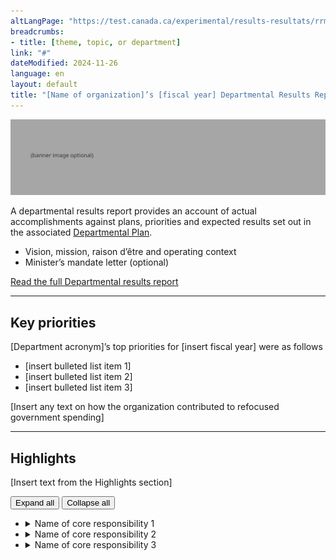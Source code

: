 ```yaml
---
altLangPage: "https://test.canada.ca/experimental/results-resultats/rrm-en-un-coup-doeil.html"
breadcrumbs:
- title: [theme, topic, or department]
link: "#"
dateModified: 2024-11-26
language: en
layout: default
title: "[Name of organization]’s [fiscal year] Departmental Results Report: At a glance"
---
```

<div class="parbase section">
    <img alt="" class="img-responsive center-block" src="https://raw.githubusercontent.com/gc-proto/experimental/master/results-resultats/banner.png">
    <p>A departmental results report provides an account of actual accomplishments against plans, priorities and expected results set out in the associated <a href="/experimental/departmental-plans-ministeriels/dp-at-glance.html">Departmental Plan</a>.</p>
    <ul>
        <li>Vision, mission, raison d&#8217;&ecirc;tre and operating context</li>
        <li>Minister’s mandate letter (optional)</li>
    </ul>
    <div class="mrgn-tp-lg">
        <p><a href="/experimental/results-resultats/drr-full-page.html" class="btn btn-primary btn-lg">Read the full Departmental results report</a></p>
    </div>
    <hr>
    <section>
        <h2>Key priorities</h2>
        <p>[Department acronym]’s top priorities for [insert fiscal year] were as follows</p>
        <ul>
            <li>[insert bulleted list item 1]</li>
            <li>[insert bulleted list item 2]</li>
            <li>[insert bulleted list item 3]</li>
        </ul>
        <p>[Insert any text on how the organization contributed to refocused government spending]</p>
    </section>
    <hr>
    <section>
        <h2>Highlights</h2>
        <p>[Insert text from the Highlights section]</p>
        <div id="cores">
            <div class="btn-group mrgn-bttm-md">
                <button type="button" class="btn btn-default wb-toggle" data-toggle="{&quot;selector&quot;: &quot;details&quot;, &quot;parent&quot;: &quot;#cores&quot;, &quot;type&quot;: &quot;on&quot;}">Expand all</button>
                <button type="button" class="btn btn-default wb-toggle" data-toggle="{&quot;selector&quot;: &quot;details&quot;, &quot;parent&quot;: &quot;#cores&quot;, &quot;type&quot;: &quot;off&quot;}">Collapse all</button>
            </div>
            <ul class="list-unstyled">
                <li>
                    <details>
                        <summary class="wb-toggle" data-toggle='{"print":"on"}'>Name of core responsibility 1</summary>
                        <div>
                            <ul class="list-unstyled">
                                <li><strong>Actual spending:</strong> [Insert amount]</li>
                                <li><strong>Actual human resources:</strong> [Insert number]</li>
                                <li><strong>Results - what we achieved:</strong>
                                    <ul>
                                        <li>[insert bulleted list item 1]</li>
                                        <li>[insert bulleted list item 2]</li>
                                        <li>[insert bulleted list item 3]</li>
                                    </ul>
                                </li>    
                            </ul>    
                            <p>More information about [name of core responsibility] [hyperlink to full plan, core responsibility 1, progress on results section] can be found in the "Results - what we achieved” section of the full departmental results report.</p>
                        </div>
                    </details>
                </li>
                <li>
                    <details>
                        <summary class="wb-toggle" data-toggle='{"print":"on"}'>Name of core responsibility 2</summary>
                        <div>
                            <ul>
                                <li><strong>Actual spending:</strong> [Insert amount]</li>
                                <li><strong>Actual human resources:</strong> [Insert number]</li>
                                <li><strong>Results - what we achieved:</strong>
                                    <ul>
                                        <li>[insert bulleted list item 1]</li>
                                        <li>[insert bulleted list item 2]</li>
                                        <li>[insert bulleted list item 3]</li>
                                    </ul>
                                </li>    
                            </ul>    
                            <p>More information about [name of core responsibility] [hyperlink to full plan, core responsibility 2, progress on results section] can be found in the "Results - what we achieved” section of the full departmental results report.</p>
                        </div>
                    </details>
                </li>
                <li>
                    <details>
                        <summary class="wb-toggle" data-toggle='{"print":"on"}'>Name of core responsibility 3</summary>
                        <div>
                            <ul>
                                <li><strong>Actual spending:</strong> [Insert amount]</p>
                                <li><strong>Actual human resources:</strong> [Insert number]</p>
                                <li><strong>Results - what we achieved:</strong>
                                    <ul>
                                        <li>[insert bulleted list item 1]</li>
                                        <li>[insert bulleted list item 2]</li>
                                        <li>[insert bulleted list item 3]</li>
                                    </ul>
                                </li>    
                            </ul>    
                            <p>More information about [name of core responsibility] [hyperlink to full plan, core responsibility 3, progress on results section] can be found in the "Results - what we achieved” section of the full departmental results report.</p>
                        </div>
                    </details>
                </li>
            </ul>
        </div>
    </section>
</div>